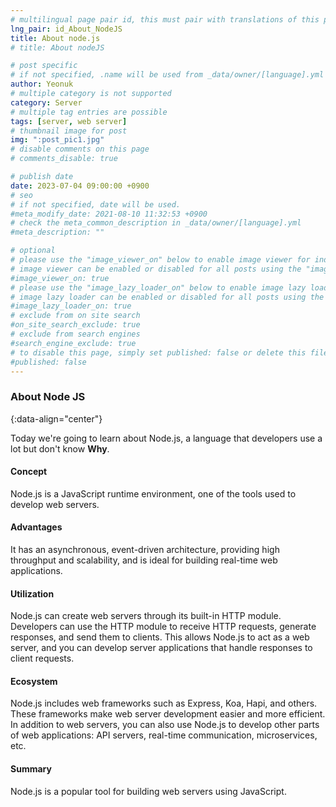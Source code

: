 ```yaml
---
# multilingual page pair id, this must pair with translations of this page. (This name must be unique)
lng_pair: id_About_NodeJS
title: About node.js
# title: About nodeJS

# post specific
# if not specified, .name will be used from _data/owner/[language].yml
author: Yeonuk
# multiple category is not supported
category: Server
# multiple tag entries are possible
tags: [server, web server]
# thumbnail image for post
img: ":post_pic1.jpg"
# disable comments on this page
# comments_disable: true

# publish date
date: 2023-07-04 09:00:00 +0900
# seo
# if not specified, date will be used.
#meta_modify_date: 2021-08-10 11:32:53 +0900
# check the meta_common_description in _data/owner/[language].yml
#meta_description: ""

# optional
# please use the "image_viewer_on" below to enable image viewer for individual pages or posts (_posts/ or [language]/_posts folders).
# image viewer can be enabled or disabled for all posts using the "image_viewer_posts: true" setting in _data/conf/main.yml.
#image_viewer_on: true
# please use the "image_lazy_loader_on" below to enable image lazy loader for individual pages or posts (_posts/ or [language]/_posts folders).
# image lazy loader can be enabled or disabled for all posts using the "image_lazy_loader_posts: true" setting in _data/conf/main.yml.
#image_lazy_loader_on: true
# exclude from on site search
#on_site_search_exclude: true
# exclude from search engines
#search_engine_exclude: true
# to disable this page, simply set published: false or delete this file
#published: false
---
```


<!-- outline-start -->

### About Node JS

{:data-align="center"}

<!-- outline-end -->

Today we're going to learn about Node.js, a language that developers use a lot but don't know **Why**.

#### Concept

Node.js is a JavaScript runtime environment, one of the tools used to develop web servers.

#### Advantages

It has an asynchronous, event-driven architecture, providing high throughput and scalability, and is ideal for building real-time web applications.

#### Utilization

Node.js can create web servers through its built-in HTTP module. Developers can use the HTTP module to receive HTTP requests, generate responses, and send them to clients. This allows Node.js to act as a web server, and you can develop server applications that handle responses to client requests.

#### Ecosystem

Node.js includes web frameworks such as Express, Koa, Hapi, and others. These frameworks make web server development easier and more efficient. In addition to web servers, you can also use Node.js to develop other parts of web applications: API servers, real-time communication, microservices, etc.

#### Summary

Node.js is a popular tool for building web servers using JavaScript.
